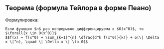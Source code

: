 ## Теорема (формула Тейлора в форме Пеано)
Формулировка:
```spoiler-markdown
Если функция $n$ раз непрерывно дифференцируема в $O(x^0)$, то $\forall{x \in O(x^0)}$
$$f(x) = f(x^0) + \sum_{k=1}^{n} \dfrac{d^k f(x^0)}{k!} + o(\| \Delta x \|^n), \quad \| \Delta x \| \to 0$$
```